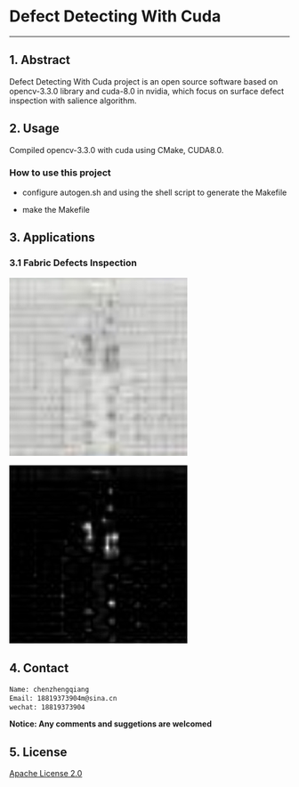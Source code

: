 # Defect Detecting With Cuda
---

## 1. Abstract

Defect Detecting With Cuda project is an open source software  based on opencv-3.3.0 library and cuda-8.0 in nvidia, 
which focus on surface defect inspection with salience algorithm.  


## 2. Usage

Compiled opencv-3.3.0 with cuda using CMake, CUDA8.0.

### How to use this project

- configure autogen.sh and using the shell script to generate the Makefile

- make the Makefile


## 3. Applications

### 3.1 Fabric Defects Inspection
<p align="left">
  <img width="320" height="320" src="./docs/imgs/sample.jpg">
</p>

<p align="left">
  <img width="320" height="320" src="./docs/imgs/saliency.jpg">
</p>

## 4. Contact
    Name: chenzhengqiang
    Email: 18819373904m@sina.cn
    wechat: 18819373904

**Notice:  Any comments and suggetions are welcomed**

## 5. License
[Apache License 2.0](./LICENSE)
